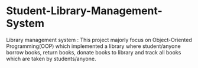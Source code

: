 # Student-Library-Management-System
Library management system : This project majorly focus on Object-Oriented Programming(OOP) which implemented a library where student/anyone borrow books, return books, donate books to library and track all books which are taken by students/anyone.
